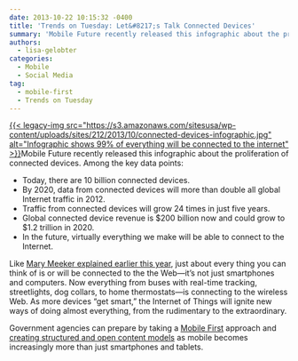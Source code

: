 ```yaml
---
date: 2013-10-22 10:15:32 -0400
title: 'Trends on Tuesday: Let&#8217;s Talk Connected Devices'
summary: 'Mobile Future recently released this infographic about the proliferation of connected devices. Among the key data points: Today, there are 10 billion connected devices. By 2020, data from connected devices will more than double all global Internet traffic in 2012. Traffic'
authors:
  - lisa-gelobter
categories:
  - Mobile
  - Social Media
tag:
  - mobile-first
  - Trends on Tuesday
---
```


[{{< legacy-img src="https://s3.amazonaws.com/sitesusa/wp-content/uploads/sites/212/2013/10/connected-devices-infographic.jpg" alt="Infographic shows 99% of everything will be connected to the internet" >}}](https://s3.amazonaws.com/sitesusa/wp-content/uploads/sites/212/2013/10/connected-devices-infographic.jpg)Mobile Future recently released this infographic about the proliferation of connected devices. Among the key data points:

  * Today, there are 10 billion connected devices.
  * By 2020, data from connected devices will more than double all global Internet traffic in 2012.
  * Traffic from connected devices will grow 24 times in just five years.
  * Global connected device revenue is $200 billion now and could grow to $1.2 trillion in 2020.
  * In the future, virtually everything we make will be able to connect to the Internet.

Like [Mary Meeker explained earlier this year](https://digitalgov.sites.usa.gov/2013/06/05/mary-meekers-internet-trends-report-2/ "Mary Meeker’s Internet Trends Report"), just about every thing you can think of is or will be connected to the the Web—it&#8217;s not just smartphones and computers. Now everything from buses with real-time tracking, streetlights, dog collars, to home thermostats—is connecting to the wireless Web. As more devices “get smart,” the Internet of Things will ignite new ways of doing almost everything, from the rudimentary to the extraordinary.

Government agencies can prepare by taking a [Mobile First](https://digitalgov.sites.usa.gov/2013/09/30/mobile-first/ "Mobile First") approach and [creating structured and open content models](https://digitalgov.sites.usa.gov/2013/07/29/how-to-create-open-structured-content/ "How to Create Open, Structured Content") as mobile becomes increasingly more than just smartphones and tablets.